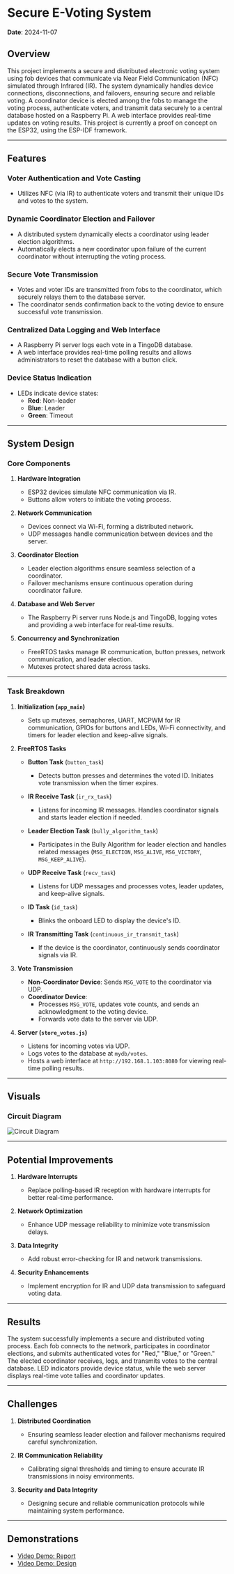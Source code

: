 # Secure E-Voting System

**Date**: 2024-11-07  

## Overview

This project implements a secure and distributed electronic voting system using fob devices that communicate via Near Field Communication (NFC) simulated through Infrared (IR). The system dynamically handles device connections, disconnections, and failovers, ensuring secure and reliable voting. A coordinator device is elected among the fobs to manage the voting process, authenticate voters, and transmit data securely to a central database hosted on a Raspberry Pi. A web interface provides real-time updates on voting results. This project is currently a proof on concept on the ESP32, using the ESP-IDF framework.

---

## Features

### Voter Authentication and Vote Casting
- Utilizes NFC (via IR) to authenticate voters and transmit their unique IDs and votes to the system.  

### Dynamic Coordinator Election and Failover
- A distributed system dynamically elects a coordinator using leader election algorithms.  
- Automatically elects a new coordinator upon failure of the current coordinator without interrupting the voting process.  

### Secure Vote Transmission
- Votes and voter IDs are transmitted from fobs to the coordinator, which securely relays them to the database server.  
- The coordinator sends confirmation back to the voting device to ensure successful vote transmission.  

### Centralized Data Logging and Web Interface
- A Raspberry Pi server logs each vote in a TingoDB database.  
- A web interface provides real-time polling results and allows administrators to reset the database with a button click.  

### Device Status Indication
- LEDs indicate device states:  
  - **Red**: Non-leader  
  - **Blue**: Leader  
  - **Green**: Timeout  

---

## System Design

### Core Components
1. **Hardware Integration**
   - ESP32 devices simulate NFC communication via IR.  
   - Buttons allow voters to initiate the voting process.  

2. **Network Communication**
   - Devices connect via Wi-Fi, forming a distributed network.  
   - UDP messages handle communication between devices and the server.  

3. **Coordinator Election**
   - Leader election algorithms ensure seamless selection of a coordinator.  
   - Failover mechanisms ensure continuous operation during coordinator failure.  

4. **Database and Web Server**
   - The Raspberry Pi server runs Node.js and TingoDB, logging votes and providing a web interface for real-time results.  

5. **Concurrency and Synchronization**
   - FreeRTOS tasks manage IR communication, button presses, network communication, and leader election.  
   - Mutexes protect shared data across tasks.  

---

### Task Breakdown

1. **Initialization (`app_main`)**  
   - Sets up mutexes, semaphores, UART, MCPWM for IR communication, GPIOs for buttons and LEDs, Wi-Fi connectivity, and timers for leader election and keep-alive signals.  

2. **FreeRTOS Tasks**  
   - **Button Task** (`button_task`)  
     - Detects button presses and determines the voted ID. Initiates vote transmission when the timer expires.  

   - **IR Receive Task** (`ir_rx_task`)  
     - Listens for incoming IR messages. Handles coordinator signals and starts leader election if needed.  

   - **Leader Election Task** (`bully_algorithm_task`)  
     - Participates in the Bully Algorithm for leader election and handles related messages (`MSG_ELECTION`, `MSG_ALIVE`, `MSG_VICTORY`, `MSG_KEEP_ALIVE`).  

   - **UDP Receive Task** (`recv_task`)  
     - Listens for UDP messages and processes votes, leader updates, and keep-alive signals.  

   - **ID Task** (`id_task`)  
     - Blinks the onboard LED to display the device's ID.  

   - **IR Transmitting Task** (`continuous_ir_transmit_task`)  
     - If the device is the coordinator, continuously sends coordinator signals via IR.  

3. **Vote Transmission**
   - **Non-Coordinator Device**: Sends `MSG_VOTE` to the coordinator via UDP.  
   - **Coordinator Device**:  
     - Processes `MSG_VOTE`, updates vote counts, and sends an acknowledgment to the voting device.  
     - Forwards vote data to the server via UDP.  

4. **Server (`store_votes.js`)**
   - Listens for incoming votes via UDP.  
   - Logs votes to the database at `mydb/votes`.  
   - Hosts a web interface at `http://192.168.1.103:8080` for viewing real-time polling results.  

---

## Visuals

### Circuit Diagram
![Circuit Diagram](circuit-diagram.jpeg)

---

## Potential Improvements

1. **Hardware Interrupts**  
   - Replace polling-based IR reception with hardware interrupts for better real-time performance.  

2. **Network Optimization**  
   - Enhance UDP message reliability to minimize vote transmission delays.  

3. **Data Integrity**  
   - Add robust error-checking for IR and network transmissions.  

4. **Security Enhancements**  
   - Implement encryption for IR and UDP data transmission to safeguard voting data.  

---

## Results

The system successfully implements a secure and distributed voting process. Each fob connects to the network, participates in coordinator elections, and submits authenticated votes for "Red," "Blue," or "Green." The elected coordinator receives, logs, and transmits votes to the central database. LED indicators provide device status, while the web server displays real-time vote tallies and coordinator updates.  

---

## Challenges

1. **Distributed Coordination**  
   - Ensuring seamless leader election and failover mechanisms required careful synchronization.  

2. **IR Communication Reliability**  
   - Calibrating signal thresholds and timing to ensure accurate IR transmissions in noisy environments.  

3. **Security and Data Integrity**  
   - Designing secure and reliable communication protocols while maintaining system performance.  

---

## Demonstrations

- [Video Demo: Report](https://drive.google.com/file/d/1l6wGfmdgtvITa7rTuvHjnD1I_g9CTXzG/view?usp=sharing)  
- [Video Demo: Design](https://drive.google.com/file/d/14ioolii2PttAG8Jn80Jt-KU8r46mR65U/view?usp=sharing)  
